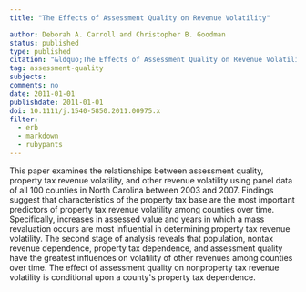 ```yaml
---
title: "The Effects of Assessment Quality on Revenue Volatility"

author: Deborah A. Carroll and Christopher B. Goodman
status: published
type: published
citation: "&ldquo;The Effects of Assessment Quality on Revenue Volatility&rdquo; <em>Public Budgeting &amp; Finance</em> 31 (1): 76–94."
tag: assessment-quality
subjects:
comments: no
date: 2011-01-01
publishdate: 2011-01-01
doi: 10.1111/j.1540-5850.2011.00975.x
filter:
  - erb
  - markdown
  - rubypants
---
```


This paper examines the relationships between assessment quality, property tax revenue volatility, and other revenue volatility using panel data of all 100 counties in North Carolina between 2003 and 2007. Findings suggest that characteristics of the property tax base are the most important predictors of property tax revenue volatility among counties over time. Specifically, increases in assessed value and years in which a mass revaluation occurs are most influential in determining property tax revenue volatility. The second stage of analysis reveals that population, nontax revenue dependence, property tax dependence, and assessment quality have the greatest influences on volatility of other revenues among counties over time. The effect of assessment quality on nonproperty tax revenue volatility is conditional upon a county's property tax dependence.
